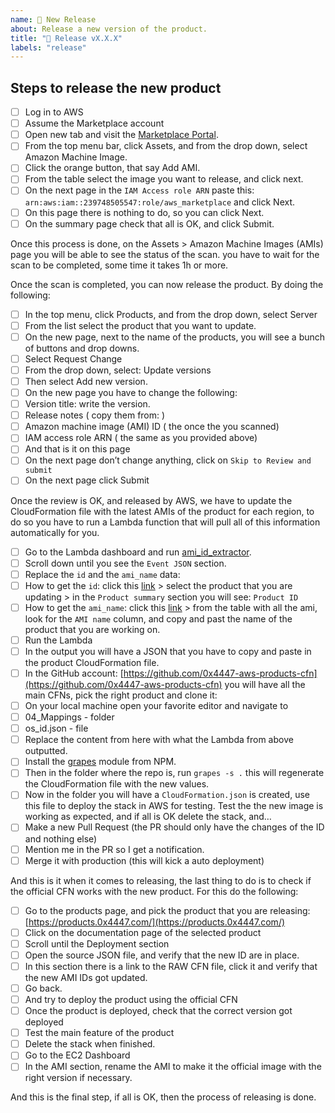 ```yaml
---
name: 🚀 New Release
about: Release a new version of the product.
title: "🚀 Release vX.X.X"
labels: "release"
---
```


## Steps to release the new product

- [ ]  Log in to AWS
- [ ]  Assume the Marketplace account
- [ ]  Open new tab and visit the [Marketplace Portal](https://aws.amazon.com/marketplace/management/homepage).
- [ ]  From the top menu bar, click Assets, and from the drop down, select Amazon Machine Image.
- [ ]  Click the orange button, that say Add AMI.
- [ ]  From the table select the image you want to release, and click next.
- [ ]  On the next page in the `IAM Access role ARN` paste this: `arn:aws:iam::239748505547:role/aws_marketplace` and click Next.
- [ ]  On this page there is nothing to do, so you can click Next.
- [ ]  On the summary page check that all is OK, and click Submit.

Once this process is done, on the Assets > Amazon Machine Images (AMIs) page you will be able to see the status of the scan. you have to wait for the scan to be completed, some time it takes 1h or more.

Once the scan is completed, you can now release the product. By doing the following:

- [ ]  In the top menu, click Products, and from the drop down, select Server
- [ ]  From the list select the product that you want to update.
- [ ]  On the new page, next to the name of the products, you will see a bunch of buttons and drop downs.
- [ ]  Select Request Change
  - [ ]  From the drop down, select: Update versions
  - [ ]  Then select Add new version.
- [ ]  On the new page you have to change the following:
  - [ ]  Version title: write the version.
  - [ ]  Release notes ( copy them from: [](https://www.notion.so/ba8f459abcef479187409dc9fc0713ff))
  - [ ]  Amazon machine image (AMI) ID ( the once the you scanned)
  - [ ]  IAM access role ARN ( the same as you provided above)
  - [ ]  And that is it on this page
- [ ]  On the next page don’t change anything, click on `Skip to Review and submit`
- [ ]  On the next page click Submit

Once the review is OK, and released by AWS, we have to update the CloudFormation file with the latest AMIs of the product for each region, to do so you have to run a Lambda function that will pull all of this information automatically for you.

- [ ]  Go to the Lambda dashboard and run [ami_id_extractor](https://us-east-1.console.aws.amazon.com/lambda/home?region=us-east-1#/functions/ami_id_extractor?tab=testing).
- [ ]  Scroll down until you see the `Event JSON` section.
- [ ]  Replace the `id` and the `ami_name` data:
  - [ ]  How to get the `id`: click this [link](https://aws.amazon.com/marketplace/management/products/server?#) > select the product that you are updating > in the `Product summary` section you will see: `Product ID`
  - [ ]  How to get the `ami_name`: click this [link](https://us-east-1.console.aws.amazon.com/ec2/home?region=us-east-1#Images:visibility=owned-by-me) > from the table with all the ami, look for the `AMI name` column, and copy and past the name of the product that you are working on.
- [ ]  Run the Lambda
- [ ]  In the output you will have a JSON that you have to copy and paste in the product CloudFormation file.
- [ ]  In the GitHub account: [https://github.com/0x4447-aws-products-cfn](https://github.com/0x4447-aws-products-cfn) you will have all the main CFNs, pick the right product and clone it:
- [ ]  On your local machine open your favorite editor and navigate to
  - [ ]  04_Mappings - folder
  - [ ]  os_id.json - file
  - [ ]  Replace the content from here with what the Lambda from above outputted.
- [ ]  Install the [grapes](https://www.npmjs.com/package/@0x4447/grapes) module from NPM.
- [ ]  Then in the folder where the repo is, run `grapes -s .` this will regenerate the CloudFormation file with the new values.
- [ ]  Now in the folder you will have a `CloudFormation.json` is created, use this file to deploy the stack in AWS for testing. Test the the new image is working as expected, and if all is OK delete the stack, and…
- [ ]  Make a new Pull Request (the PR should only have the changes of the ID and nothing else)
- [ ]  Mention me in the PR so I get a notification.
- [ ]  Merge it with production (this will kick a auto deployment)

And this is it when it comes to releasing, the last thing to do is to check if the official CFN works with the new product. For this do the following:

- [ ]  Go to the products page, and pick the product that you are releasing: [https://products.0x4447.com/](https://products.0x4447.com/)
- [ ]  Click on the documentation page of the selected product
- [ ]  Scroll until the Deployment section
- [ ]  Open the source JSON file, and verify that the new ID are in place.
- [ ]  In this section there is a link to the RAW CFN file, click it and verify that the new AMI IDs got updated.
- [ ]  Go back.
- [ ]  And try to deploy the product using the official CFN
- [ ]  Once the product is deployed, check that the correct version got deployed
- [ ]  Test the main feature of the product
- [ ]  Delete the stack when finished.
- [ ]  Go to the EC2 Dashboard
- [ ]  In the AMI section, rename the AMI to make it the official image with the right version if necessary.

And this is the final step, if all is OK, then the process of releasing is done.
